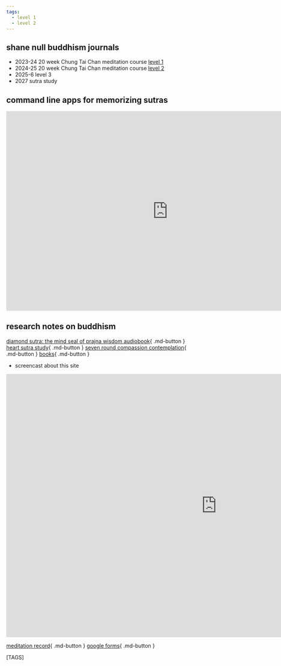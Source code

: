 ```yaml
---
tags:
  - level 1 
  - level 2 
---
```


## shane null buddhism journals

- 2023-24 20 week Chung Tai Chan meditation course [level 1](level_1.md)
- 2024-25 20 week Chung Tai Chan meditation course [level 2](level_2.md)
- 2025-6 level 3
- 2027 sutra study

## command line apps for memorizing sutras

<iframe width="859" height="531" src="https://www.youtube.com/embed/vllKiMq-q3M" title="memorization: python click app for memorizing the heart sutra (or anything)" frameborder="0" allow="accelerometer; autoplay; clipboard-write; encrypted-media; gyroscope; picture-in-picture; web-share" referrerpolicy="strict-origin-when-cross-origin" allowfullscreen></iframe>

## research notes on buddhism

[diamond sutra: the mind seal of prajna wisdom audiobook](https://www.ctworld.org.tw/Buddhist%20e-Books/Audio/Book007/index.html){ .md-button }
[heart sutra study](https://www.ctworld.org.tw/Buddhist%20e-Books/Books05/index.html){ .md-button }
[seven round compassion contemplation](seven_full.md){ .md-button }
[books](books.md){ .md-button }

- screencast about this site

<iframe width="1120" height="700" src="https://www.youtube.com/embed/J3dLt9TaAnw" title="buddhism homepage" frameborder="0" allow="accelerometer; autoplay; clipboard-write; encrypted-media; gyroscope; picture-in-picture; web-share" allowfullscreen></iframe>

[meditation record](https://shanenull.com/buddhism/2023/record/){ .md-button }
[google forms](https://docs.google.com/forms/u/0/){ .md-button }

[TAGS]
